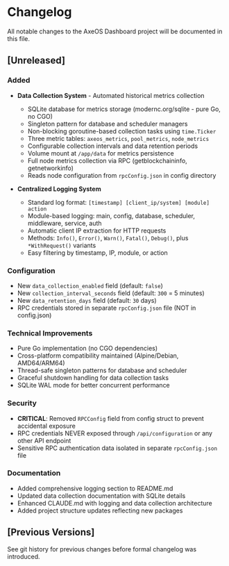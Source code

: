 # Changelog

All notable changes to the AxeOS Dashboard project will be documented in this file.

## [Unreleased]

### Added
- **Data Collection System** - Automated historical metrics collection
  - SQLite database for metrics storage (modernc.org/sqlite - pure Go, no CGO)
  - Singleton pattern for database and scheduler managers
  - Non-blocking goroutine-based collection tasks using `time.Ticker`
  - Three metric tables: `axeos_metrics`, `pool_metrics`, `node_metrics`
  - Configurable collection intervals and data retention periods
  - Volume mount at `/app/data` for metrics persistence
  - Full node metrics collection via RPC (getblockchaininfo, getnetworkinfo)
  - Reads node configuration from `rpcConfig.json` in config directory

- **Centralized Logging System**
  - Standard log format: `[timestamp] [client_ip/system] [module] action`
  - Module-based logging: main, config, database, scheduler, middleware, service, auth
  - Automatic client IP extraction for HTTP requests
  - Methods: `Info()`, `Error()`, `Warn()`, `Fatal()`, `Debug()`, plus `*WithRequest()` variants
  - Easy filtering by timestamp, IP, module, or action

### Configuration
- New `data_collection_enabled` field (default: `false`)
- New `collection_interval_seconds` field (default: `300` = 5 minutes)
- New `data_retention_days` field (default: `30` days)
- RPC credentials stored in separate `rpcConfig.json` file (NOT in config.json)

### Technical Improvements
- Pure Go implementation (no CGO dependencies)
- Cross-platform compatibility maintained (Alpine/Debian, AMD64/ARM64)
- Thread-safe singleton patterns for database and scheduler
- Graceful shutdown handling for data collection tasks
- SQLite WAL mode for better concurrent performance

### Security
- **CRITICAL**: Removed `RPCConfig` field from config struct to prevent accidental exposure
- RPC credentials NEVER exposed through `/api/configuration` or any other API endpoint
- Sensitive RPC authentication data isolated in separate `rpcConfig.json` file

### Documentation
- Added comprehensive logging section to README.md
- Updated data collection documentation with SQLite details
- Enhanced CLAUDE.md with logging and data collection architecture
- Added project structure updates reflecting new packages

## [Previous Versions]

See git history for previous changes before formal changelog was introduced.
